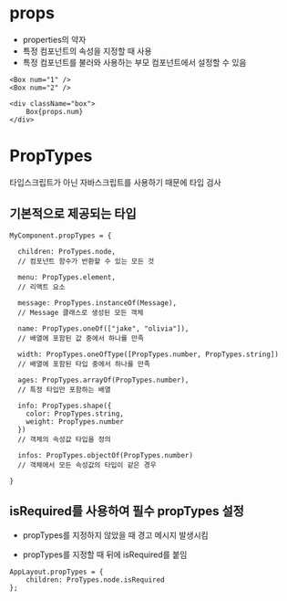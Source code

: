 # props

- properties의 약자
- 특정 컴포넌트의 속성을 지정할 때 사용
- 특정 컴포넌트를 불러와 사용하는 부모 컴포넌트에서 설정할 수 있음

```
<Box num="1" />
<Box num="2" />
```

```
<div className="box">
    Box{props.num}
</div>
```

# PropTypes

타입스크립트가 아닌 자바스크립트를 사용하기 때문에 타입 검사

## 기본적으로 제공되는 타입

```
MyComponent.propTypes = {

  children: ProTypes.node,
  // 컴포넌트 함수가 반환할 수 있는 모든 것

  menu: PropTypes.element,
  // 리액트 요소
  
  message: PropTypes.instanceOf(Message),
  // Message 클래스로 생성된 모든 객체
  
  name: PropTypes.oneOf(["jake", "olivia"]),
  // 배열에 포함된 값 중에서 하나를 만족

  width: PropTypes.oneOfType([PropTypes.number, PropTypes.string])
  // 배열에 포함된 타입 중에서 하나를 만족

  ages: PropTypes.arrayOf(PropTypes.number),
  // 특정 타입만 포함하는 배열

  info: PropTypes.shape({
    color: PropTypes.string,
    weight: PropTypes.number
  })
  // 객체의 속성값 타입을 정의

  infos: PropTypes.objectOf(PropTypes.number)
  // 객체에서 모든 속성값의 타입이 같은 경우

}
```

## isRequired를 사용하여 필수 propTypes 설정

- propTypes를 지정하지 않았을 때 경고 메시지 발생시킴

- propTypes를 지정할 때 뒤에 isRequired를 붙임

```
AppLayout.propTypes = {
    children: ProTypes.node.isRequired
};
```
